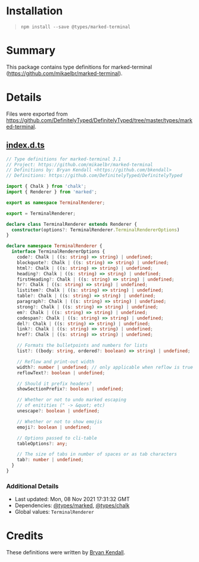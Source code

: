 # Installation
> `npm install --save @types/marked-terminal`

# Summary
This package contains type definitions for marked-terminal (https://github.com/mikaelbr/marked-terminal).

# Details
Files were exported from https://github.com/DefinitelyTyped/DefinitelyTyped/tree/master/types/marked-terminal.
## [index.d.ts](https://github.com/DefinitelyTyped/DefinitelyTyped/tree/master/types/marked-terminal/index.d.ts)
````ts
// Type definitions for marked-terminal 3.1
// Project: https://github.com/mikaelbr/marked-terminal
// Definitions by: Bryan Kendall <https://github.com/bkendall>
// Definitions: https://github.com/DefinitelyTyped/DefinitelyTyped

import { Chalk } from 'chalk';
import { Renderer } from 'marked';

export as namespace TerminalRenderer;

export = TerminalRenderer;

declare class TerminalRenderer extends Renderer {
  constructor(options?: TerminalRenderer.TerminalRendererOptions)
}

declare namespace TerminalRenderer {
  interface TerminalRendererOptions {
    code?: Chalk | ((s: string) => string) | undefined;
    blockquote?: Chalk | ((s: string) => string) | undefined;
    html?: Chalk | ((s: string) => string) | undefined;
    heading?: Chalk | ((s: string) => string) | undefined;
    firstHeading?: Chalk | ((s: string) => string) | undefined;
    hr?: Chalk | ((s: string) => string) | undefined;
    listitem?: Chalk | ((s: string) => string) | undefined;
    table?: Chalk | ((s: string) => string) | undefined;
    paragraph?: Chalk | ((s: string) => string) | undefined;
    strong?: Chalk | ((s: string) => string) | undefined;
    em?: Chalk | ((s: string) => string) | undefined;
    codespan?: Chalk | ((s: string) => string) | undefined;
    del?: Chalk | ((s: string) => string) | undefined;
    link?: Chalk | ((s: string) => string) | undefined;
    href?: Chalk | ((s: string) => string) | undefined;

    // Formats the bulletpoints and numbers for lists
    list?: ((body: string, ordered?: boolean) => string) | undefined;

    // Reflow and print-out width
    width?: number | undefined; // only applicable when reflow is true
    reflowText?: boolean | undefined;

    // Should it prefix headers?
    showSectionPrefix?: boolean | undefined;

    // Whether or not to undo marked escaping
    // of enitities (" -> &quot; etc)
    unescape?: boolean | undefined;

    // Whether or not to show emojis
    emoji?: boolean | undefined;

    // Options passed to cli-table
    tableOptions?: any;

    // The size of tabs in number of spaces or as tab characters
    tab?: number | undefined;
  }
}

````

### Additional Details
 * Last updated: Mon, 08 Nov 2021 17:31:32 GMT
 * Dependencies: [@types/marked](https://npmjs.com/package/@types/marked), [@types/chalk](https://npmjs.com/package/@types/chalk)
 * Global values: `TerminalRenderer`

# Credits
These definitions were written by [Bryan Kendall](https://github.com/bkendall).
